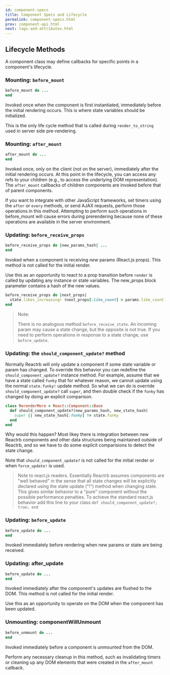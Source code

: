 ```yaml
---
id: component-specs
title: Component Specs and Lifecycle
permalink: component-specs.html
prev: component-api.html
next: tags-and-attributes.html
---
```


## Lifecycle Methods

A component class may define callbacks for  specific points in a component's lifecycle.

### Mounting: `before_mount`

```ruby
before_mount do ...
end
```

Invoked once when the component is first instantiated, immediately before the initial rendering occurs. This is where state variables should
be initialized.

This is the only life cycle method that is called during `render_to_string` used in server side pre-rendering.

### Mounting: `after_mount`

```ruby
after_mount do ...
end
```

Invoked once, only on the client (not on the server), immediately after the initial rendering occurs. At this point in the lifecycle, you can access any refs to your children (e.g., to access the underlying DOM representation). The `after_mount` callbacks of children components are invoked before that of parent components.

If you want to integrate with other JavaScript frameworks, set timers using the `after` or `every` methods, or send AJAX requests, perform those operations in this method.  Attempting to perform such operations in before_mount will cause errors during prerendering because none of these operations are available in the server environment.


### Updating: `before_receive_props`

```ruby
before_receive_props do |new_params_hash| ...
end
```

Invoked when a component is receiving *new* params (React.js props). This method is not called for the initial render.

Use this as an opportunity to react to a prop transition before `render` is called by updating any instance or state variables. The
new_props block parameter contains a hash of the new values.

```ruby
before_receive_props do |next_props|
  state.likes_increasing! (next_props[:like_count] > params.like_count)
end
```

> Note:
>
> There is no analogous method `before_receive_state`. An incoming param may cause a state change, but the opposite is not true. If you need to perform operations in response to a state change, use `before_update`.


### Updating: the `should_component_update?` method

Normally Reactrb will only update a component if some state variable or param has changed.  To override this behavior you can redefine the `should_component_update?` instance method.  For example, assume that we have a state called `funky` that for whatever reason, we
cannot update using the normal `state.funky!` update method.  So what we can do is override `should_component_update?` call `super`, and then double check if the `funky` has changed by doing an explicit comparison.

```ruby
class RerenderMore < React::Component::Base
  def should_component_update?(new_params_hash, new_state_hash)
    super || new_state_hash[:funky] != state.funky
  end
end
```

Why would this happen?  Most likey there is integration between new Reactrb components and other data structures being maintained outside of Reactrb, and so we have to do some explicit comparisions to detect the state change.

Note that `should_component_update?` is not called for the initial render or when `force_update!` is used.

> Note to react.js readers.  Essentially Reactrb assumes components are "well behaved" in the sense that all state changes
> will be explicitly declared using the state update ("!") method when changing state.  This gives similar behavior to a
> "pure" component without the possible performance penalties.
> To achieve the standard react.js behavior add this line to your class `def should_component_update?; true; end`

### Updating: `before_update`

```ruby
before_update do ...
end
```

Invoked immediately before rendering when new params or state are being received.  


### Updating: after_update

```ruby
before_update do ...
end
```

Invoked immediately after the component's updates are flushed to the DOM. This method is not called for the initial render.

Use this as an opportunity to operate on the DOM when the component has been updated.


### Unmounting: componentWillUnmount

```ruby
before_unmount do ...
end
```

Invoked immediately before a component is unmounted from the DOM.

Perform any necessary cleanup in this method, such as invalidating timers or cleaning up any DOM elements that were created in the `after_mount` callback.
